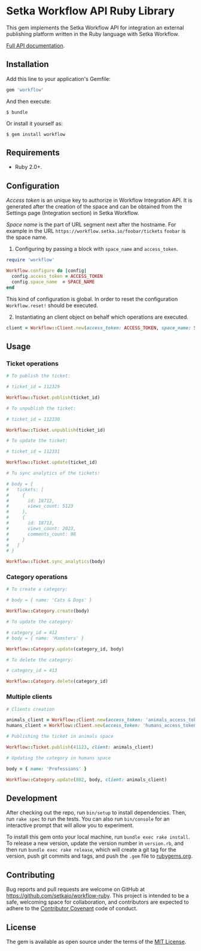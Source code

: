 # Setka Workflow API Ruby Library

This gem implements the Setka Workflow API for integration an external publishing platform written in the Ruby language with Setka Workflow.

[Full API documentation](http://www.rubydoc.info/gems/workflow).

## Installation

Add this line to your application's Gemfile:

```ruby
gem 'workflow'
```

And then execute:

    $ bundle

Or install it yourself as:

    $ gem install workflow

## Requirements

* Ruby 2.0+.

## Configuration

*Access token* is an unique key to authorize in Workflow Integration API. It is generated after the creation of the space and can be obtained from the Settings page (Integration section) in Setka Workflow.

*Space name* is the part of URL segment next after the hostname. For example in the URL `https://workflow.setka.io/foobar/tickets` `foobar` is the space name.

1. Configuring by passing a block with `space_name` and `access_token`.

```ruby
require 'workflow'

Workflow.configure do |config|
  config.access_token = ACCESS_TOKEN
  config.space_name  = SPACE_NAME
end
```

This kind of configuration is global. In order to reset the configuration `Workflow.reset!` should be executed.

2. Instantiating an client object on behalf which operations are executed.

```ruby
client = Workflow::Client.new(access_token: ACCESS_TOKEN, space_name: SPACE_NAME)
```

## Usage

### Ticket operations

```ruby
# To publish the ticket:

# ticket_id = 112329

Workflow::Ticket.publish(ticket_id)

# To unpublish the ticket:

# ticket_id = 112330

Workflow::Ticket.unpublish(ticket_id)

# To update the ticket:

# ticket_id = 112331

Workflow::Ticket.update(ticket_id)

# To sync analytics of the tickets:

# body = {
#   tickets: [
#     {
#       id: 18712,
#       views_count: 5123
#     },
#     {
#       id: 18713,
#       views_count: 2023,
#       comments_count: 98
#     }
#   ]
# }

Workflow::Ticket.sync_analytics(body)
```

### Category operations

```ruby
# To create a category:

# body = { name: 'Cats & Dogs' }

Workflow::Category.create(body)

# To update the category:

# category_id = 412
# body = { name: 'Hamsters' }

Workflow::Category.update(category_id, body)

# To delete the category:

# category_id = 413

Workflow::Category.delete(category_id)
```

### Multiple clients

```ruby
# Clients creation

animals_client = Workflow::Client.new(access_token: 'animals_access_token', space_name: 'animals')
humans_client = Workflow::Client.new(access_token: 'humans_access_token', space_name: 'humans')

# Publishing the ticket in animals space

Workflow::Ticket.publish(41123, client: animals_client)

# Updating the category in humans space

body = { name: 'Professions' }

Workflow::Category.update(882, body, client: animals_client)
```

## Development

After checking out the repo, run `bin/setup` to install dependencies. Then, run `rake spec` to run the tests. You can also run `bin/console` for an interactive prompt that will allow you to experiment.

To install this gem onto your local machine, run `bundle exec rake install`. To release a new version, update the version number in `version.rb`, and then run `bundle exec rake release`, which will create a git tag for the version, push git commits and tags, and push the `.gem` file to [rubygems.org](https://rubygems.org).

## Contributing

Bug reports and pull requests are welcome on GitHub at https://github.com/setkaio/workflow-ruby. This project is intended to be a safe, welcoming space for collaboration, and contributors are expected to adhere to the [Contributor Covenant](http://contributor-covenant.org) code of conduct.


## License

The gem is available as open source under the terms of the [MIT License](http://opensource.org/licenses/MIT).

